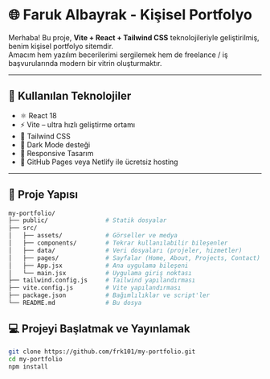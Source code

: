 # 🌐 Faruk Albayrak - Kişisel Portfolyo

Merhaba! Bu proje, **Vite + React + Tailwind CSS** teknolojileriyle geliştirilmiş, benim kişisel portfolyo sitemdir.  
Amacım hem yazılım becerilerimi sergilemek hem de freelance / iş başvurularında modern bir vitrin oluşturmaktır.

---

## 🚀 Kullanılan Teknolojiler

- ⚛️ React 18  
- ⚡ Vite – ultra hızlı geliştirme ortamı  
- 💨 Tailwind CSS  
- 🌙 Dark Mode desteği  
- 📱 Responsive Tasarım  
- 📡 GitHub Pages veya Netlify ile ücretsiz hosting  

---

## 📁 Proje Yapısı

```bash
my-portfolio/
├── public/                # Statik dosyalar  
├── src/
│   ├── assets/            # Görseller ve medya  
│   ├── components/        # Tekrar kullanılabilir bileşenler  
│   ├── data/              # Veri dosyaları (projeler, hizmetler)  
│   ├── pages/             # Sayfalar (Home, About, Projects, Contact)  
│   ├── App.jsx            # Ana uygulama bileşeni  
│   └── main.jsx           # Uygulama giriş noktası  
├── tailwind.config.js     # Tailwind yapılandırması  
├── vite.config.js         # Vite yapılandırması  
├── package.json           # Bağımlılıklar ve script'ler  
└── README.md              # Bu dosya  
```

## 💻 Projeyi Başlatmak ve Yayınlamak
```bash
git clone https://github.com/frk101/my-portfolio.git
cd my-portfolio
npm install
```


